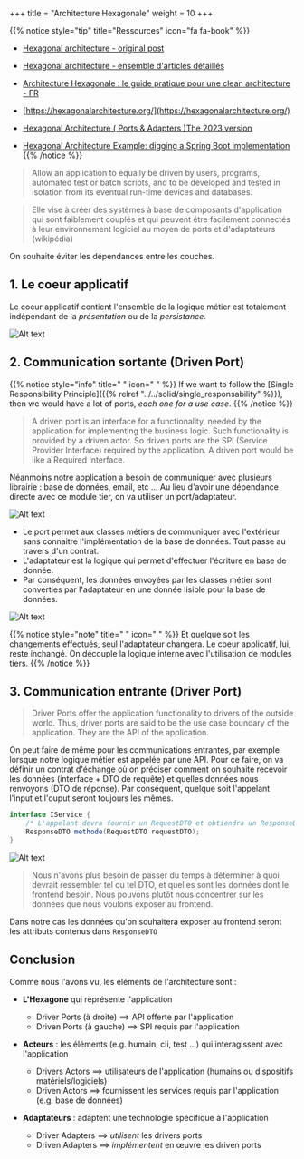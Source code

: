 +++
title = "Architecture Hexagonale"
weight = 10
+++

{{% notice style="tip" title="Ressources" icon="fa fa-book" %}}

- [Hexagonal architecture - original post](https://alistair.cockburn.us/hexagonal-architecture/)
- [Hexagonal architecture - ensemble d'articles détaillés](https://jmgarridopaz.github.io/content/articles.html)

- [Architecture Hexagonale : le guide pratique pour une clean architecture - FR](https://beyondxscratch.com/fr/2018/09/11/architecture-hexagonale-le-guide-pratique-pour-une-clean-architecture/)

- [https://hexagonalarchitecture.org/](https://hexagonalarchitecture.org/)
- [Hexagonal Architecture ( Ports & Adapters )The 2023 version](https://alistaircockburn.com/Hexagonal%20Budapest%2023-05-18.pdf)

- [Hexagonal Architecture Example: digging a Spring Boot implementation](https://beyondxscratch.com/2020/08/23/hexagonal-architecture-example-digging-a-spring-boot-implementation/)
  {{% /notice %}}

> Allow an application to equally be driven by users, programs, automated test or batch scripts, and to be developed and tested in isolation from its eventual run-time devices and databases.

> Elle vise à créer des systèmes à base de composants d'application qui sont faiblement couplés et qui peuvent être facilement connectés à leur environnement logiciel au moyen de ports et d'adaptateurs (wikipédia)

On souhaite éviter les dépendances entre les couches.

## 1. Le coeur applicatif

Le coeur applicatif contient l'ensemble de la logique métier est totalement indépendant de la _présentation_ ou de la _persistance_.

![Alt text](images/hexa1.png?width=15pc)

## 2. Communication sortante (Driven Port)

{{% notice style="info" title=" " icon=" " %}}
If we want to follow the [Single Responsibility Principle]({{% relref "../../solid/single_responsability" %}}), then we would have a lot of ports, _each one for a use case_.
{{% /notice %}}

> A driven port is an interface for a functionality, needed by the application for implementing the business logic. Such functionality is provided by a driven actor. So driven ports are the SPI (Service Provider Interface) required by the application. A driven port would be like a Required Interface.

Néanmoins notre application a besoin de communiquer avec plusieurs librairie : base de données, email, etc ...
Au lieu d'avoir une dépendance directe avec ce module tier, on va utiliser un port/adaptateur.

![Alt text](images/hexa2.png?width=30pc)

- Le port permet aux classes métiers de communiquer avec l'extérieur sans connaitre l'implémentation de la base de données. Tout passe au travers d'un contrat.
- L'adaptateur est la logique qui permet d'effectuer l'écriture en base de donnée.
- Par conséquent, les données envoyées par les classes métier sont converties par l'adaptateur en une donnée lisible pour la base de données.

![Alt text](images/hexa3.png?width=40pc)

{{% notice style="note" title=" " icon=" " %}}
Et quelque soit les changements effectués, seul l'adaptateur changera. Le coeur applicatif, lui, reste inchangé. On découple la logique interne avec l'utilisation de modules tiers.
{{% /notice %}}

## 3. Communication entrante (Driver Port)

> Driver Ports offer the application functionality to drivers of the outside world. Thus, driver ports are said to be the use case boundary of the application. They are the API of the application.

On peut faire de même pour les communications entrantes, par exemple lorsque notre logique métier est appelée par une API.
Pour ce faire, on va définir un contrat d'échange où on préciser comment on souhaite recevoir les données (interface + DTO de requête) et quelles données nous renvoyons (DTO de réponse). Par conséquent, quelque soit l'appelant l'input et l'ouput seront toujours les mêmes.

```java
interface IService {
    /* L'appelant devra fournir un RequestDTO et obtiendra un ResponseDTO */
    ResponseDTO methode(RequestDTO requestDTO);
}
```

![Alt text](images/hexa4.png)

> Nous n'avons plus besoin de passer du temps à déterminer à quoi devrait ressembler tel ou tel DTO, et quelles sont les données dont le frontend besoin. Nous pouvons plutôt nous concentrer sur les données que nous voulons exposer au frontend.

Dans notre cas les données qu'on souhaitera exposer au frontend seront les attributs contenus dans `ResponseDTO`

## Conclusion

Comme nous l'avons vu, les éléments de l'architecture sont :

- **L'Hexagone** qui réprésente l'application

  - Driver Ports (à droite) ==> API offerte par l'application
  - Driven Ports (à gauche) ==> SPI requis par l'application

- **Acteurs** : les éléments (e.g. humain, cli, test ...) qui interagissent avec l'application

  - Drivers Actors ==> utilisateurs de l'application (humains ou dispositifs matériels/logiciels)
  - Driven Actors ==> fournissent les services requis par l'application (e.g. base de données)

- **Adaptateurs** : adaptent une technologie spécifique à l'application
  - Driver Adapters ==> _utilisent_ les drivers ports
  - Driven Adapters ==> _implémentent_ en œuvre les driven ports
